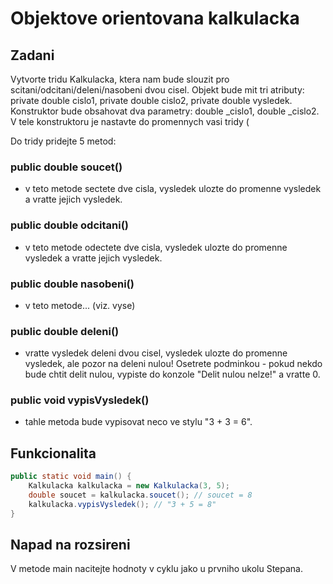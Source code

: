 # Objektove orientovana kalkulacka

## Zadani
Vytvorte tridu Kalkulacka, ktera nam bude slouzit pro scitani/odcitani/deleni/nasobeni dvou cisel.
Objekt bude mit tri atributy: private double cislo1, private double cislo2, private double vysledek.
Konstruktor bude obsahovat dva parametry: double _cislo1, double _cislo2. V tele konstruktoru je nastavte do promennych vasi tridy (

Do tridy pridejte 5 metod:
### public double soucet()
- v teto metode sectete dve cisla, vysledek ulozte do promenne vysledek a vratte jejich vysledek.
### public double odcitani()
- v teto metode odectete dve cisla, vysledek ulozte do promenne vysledek a vratte jejich vysledek.
### public double nasobeni()
- v teto metode... (viz. vyse)
### public double deleni()
- vratte vysledek deleni dvou cisel, vysledek ulozte do promenne vysledek, ale pozor na deleni nulou! Osetrete podminkou - pokud nekdo bude chtit delit nulou, vypiste do konzole "Delit nulou nelze!" a vratte 0.
### public void vypisVysledek()
- tahle metoda bude vypisovat neco ve stylu "3 + 3 = 6".

## Funkcionalita
```java
public static void main() {
	Kalkulacka kalkulacka = new Kalkulacka(3, 5);
	double soucet = kalkulacka.soucet(); // soucet = 8
	kalkulacka.vypisVysledek(); // "3 + 5 = 8"
}
```
## Napad na rozsireni
V metode main nacitejte hodnoty v cyklu jako u prvniho ukolu Stepana.
